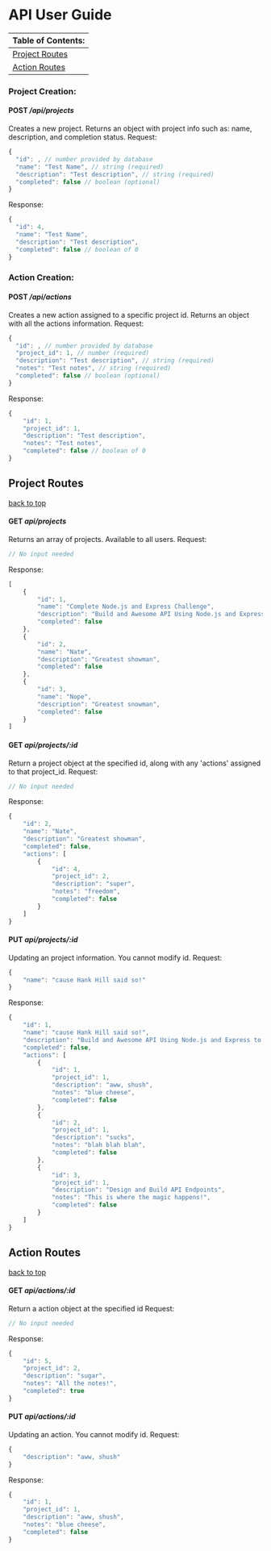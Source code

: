 # **API User Guide**
|**Table of Contents:**|
|-|
|[Project Routes](#Project-Routes)|
|[Action Routes](#Action-Routes)|
###  **Project Creation**:
#### POST */api/projects*
Creates a new project.
Returns an object with project info such as: name, description, and completion status.
Request:
```javascript
{
  "id": , // number provided by database
  "name": "Test Name", // string (required)
  "description": "Test description", // string (required)
  "completed": false // boolean (optional)
}
```
Response:
```javascript
{
  "id": 4,
  "name": "Test Name",
  "description": "Test description",
  "completed": false // boolean of 0
}
```
###  **Action Creation**:
#### POST */api/actions*
Creates a new action assigned to a specific project id.
Returns an object with all the actions information.
Request:
```javascript
{
  "id": , // number provided by database
  "project_id": 1, // number (required)
  "description": "Test description", // string (required)
  "notes": "Test notes", // string (required)
  "completed": false // boolean (optional)
}
```
Response:
```javascript
{
    "id": 1,
    "project_id": 1,
    "description": "Test description",
    "notes": "Test notes",
    "completed": false // boolean of 0
}
```
## **Project Routes**
[back to top](#api-user-guide)
#### GET *api/projects*
Returns an array of projects. Available to all users.
Request:
```javascript
// No input needed
```
Response:
```javascript
[
    {
        "id": 1,
        "name": "Complete Node.js and Express Challenge",
        "description": "Build and Awesome API Using Node.js and Express to Manage Projects and Actions GTD Style!",
        "completed": false
    },
    {
        "id": 2,
        "name": "Nate",
        "description": "Greatest showman",
        "completed": false
    },
    {
        "id": 3,
        "name": "Nope",
        "description": "Greatest snowman",
        "completed": false
    }
]
```
#### GET *api/projects/:id*
Return a project object at the specified id, along with any 'actions' assigned to that project_id.
Request:
```javascript
// No input needed
```
Response:
```javascript
{
    "id": 2,
    "name": "Nate",
    "description": "Greatest showman",
    "completed": false,
    "actions": [
        {
            "id": 4,
            "project_id": 2,
            "description": "super",
            "notes": "freedom",
            "completed": false
        }
    ]
}
```
#### PUT *api/projects/:id*
Updating an project information. You cannot modify id.
Request:
```javascript
{
    "name": "cause Hank Hill said so!"
}
```
Response:
```javascript
{
    "id": 1,
    "name": "cause Hank Hill said so!",
    "description": "Build and Awesome API Using Node.js and Express to Manage Projects and Actions GTD Style!",
    "completed": false,
    "actions": [
        {
            "id": 1,
            "project_id": 1,
            "description": "aww, shush",
            "notes": "blue cheese",
            "completed": false
        },
        {
            "id": 2,
            "project_id": 1,
            "description": "sucks",
            "notes": "blah blah blah",
            "completed": false
        },
        {
            "id": 3,
            "project_id": 1,
            "description": "Design and Build API Endpoints",
            "notes": "This is where the magic happens!",
            "completed": false
        }
    ]
}
```
## **Action Routes**
[back to top](#api-user-guide)
#### GET *api/actions/:id*
Return a action object at the specified id
Request:
```javascript
// No input needed
```
Response:
```javascript
{
    "id": 5,
    "project_id": 2,
    "description": "sugar",
    "notes": "All the notes!",
    "completed": true
}
```
#### PUT *api/actions/:id*
Updating an action. You cannot modify id.
Request:
```javascript
{
    "description": "aww, shush"
}
```
Response:
```javascript
{
    "id": 1,
    "project_id": 1,
    "description": "aww, shush",
    "notes": "blue cheese",
    "completed": false
}
```
